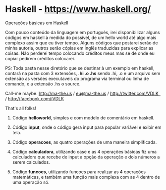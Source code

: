 Haskell - https://www.haskell.org/
=======
Operações básicas em Haskell

Com pouco conteúdo da linguagem em português, irei disponibilizar alguns códigos em haskell à medida do possível, de um hello world até algo mais complexo assim que eu tiver tempo. Alguns códigos que postarei serão de minha autoria, outros serão cópias em inglês traduzidas para explicar as coisas. Não perderei tempo colocando créditos meus mas se de onde eu copiar pedirem créditos colocarei.

PS: Toda pasta nesse diretório que se destinar à um exemplo em haskell, contará na pasta com 3 extensões, **.hi .o .hs** sendo .hi, .o e um arquivo sem extensão as versões executaveis do programa via terminal ou linha de comando, e a extensão .hs o source.

Call-me maybe: http://ma-the.us / eu@ma-the.us / http://twitter.com/VDLK_ / http://facebook.com/iVDLK

That's all folks!

1. Código **helloworld**, simples e com modelo de comentário em haskell.

2. Código **input**, onde o código gera input para popular variável e exibir em tela.

3. Código **operacoes**, as quatro operações de uma maneira simplificada.

4. Código **calculadora**, utilizando case e as 4 operações básicas fiz uma calculadora que recebe de input a opção da operação e dois números a serem calculados.

5. Código **funcoes**, utilizando funcoes para realizar as 4 operações matemáticas, e também uma função mais complexa com as 4 dentro de uma operação só.